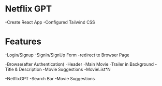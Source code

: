 # Netflix GPT

-Create React App
-Configured Tailwind CSS


# Features

-Login/Signup
    -SignIn/SignUp Form
    -redirect to Browser Page

-Browse(after Authentication)
   -Header
   -Main Movie
     -Trailer in Background
     -Title & Description
     -Movie Suggestions
       -MovieList*N

-NetflixGPT
    -Search Bar
    -Movie Suggestions